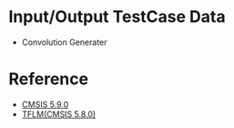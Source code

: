 # Input/Output TestCase Data
* Convolution Generater


# Reference
* [CMSIS 5.9.0](https://github.com/ARM-software/CMSIS_5/archive/refs/tags/5.8.0.zip)
* [TFLM(CMSIS 5.8.0)](https://github.com/ARM-software/CMSIS-NN/archive/refs/tags/v4.0.0.zip)